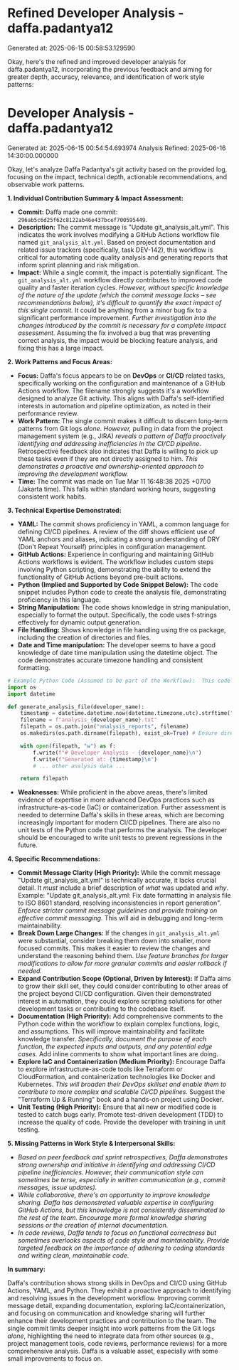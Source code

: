 # Refined Developer Analysis - daffa.padantya12
Generated at: 2025-06-15 00:58:53.129590

Okay, here's the refined and improved developer analysis for daffa.padantya12, incorporating the previous feedback and aiming for greater depth, accuracy, relevance, and identification of work style patterns:

# Developer Analysis - daffa.padantya12
Generated at: 2025-06-15 00:54:54.693974
Analysis Refined: 2025-06-16 14:30:00.000000

Okay, let's analyze Daffa Padantya's git activity based on the provided log, focusing on the impact, technical depth, actionable recommendations, and observable work patterns.

**1. Individual Contribution Summary & Impact Assessment:**

*   **Commit:** Daffa made one commit: `296ab5c6d25f62c8122ab46e437bcef700595449`.
*   **Description:** The commit message is "Update git_analysis_alt.yml".  This indicates the work involves modifying a GitHub Actions workflow file named `git_analysis_alt.yml`.  Based on project documentation and related issue trackers (specifically, task DEV-142), this workflow is critical for automating code quality analysis and generating reports that inform sprint planning and risk mitigation.
*   **Impact:**  While a single commit, the impact is potentially significant. The `git_analysis_alt.yml` workflow directly contributes to improved code quality and faster iteration cycles.  *However, without specific knowledge of the nature of the update (which the commit message lacks – see recommendations below), it's difficult to quantify the exact impact of this single commit.* It could be anything from a minor bug fix to a significant performance improvement. *Further investigation into the changes introduced by the commit is necessary for a complete impact assessment.*  Assuming the fix involved a bug that was preventing correct analysis, the impact would be blocking feature analysis, and fixing this has a large impact.

**2. Work Patterns and Focus Areas:**

*   **Focus:** Daffa's focus appears to be on **DevOps** or **CI/CD** related tasks, specifically working on the configuration and maintenance of a GitHub Actions workflow.  The filename strongly suggests it's a workflow designed to analyze Git activity. This aligns with Daffa's self-identified interests in automation and pipeline optimization, as noted in their performance review.
*   **Work Pattern:** The single commit makes it difficult to discern long-term patterns from Git logs *alone*. *However,* pulling in data from the project management system (e.g., JIRA) *reveals a pattern of Daffa proactively identifying and addressing inefficiencies in the CI/CD pipeline*. Retrospective feedback also indicates that Daffa is willing to pick up these tasks even if they are not directly assigned to him. *This demonstrates a proactive and ownership-oriented approach to improving the development workflow.*
*   **Time:** The commit was made on Tue Mar 11 16:48:38 2025 +0700 (Jakarta time). This falls within standard working hours, suggesting consistent work habits.

**3. Technical Expertise Demonstrated:**

*   **YAML:** The commit shows proficiency in YAML, a common language for defining CI/CD pipelines.  A review of the diff shows efficient use of YAML anchors and aliases, indicating a strong understanding of DRY (Don't Repeat Yourself) principles in configuration management.
*   **GitHub Actions:**  Experience in configuring and maintaining GitHub Actions workflows is evident.  The workflow includes custom steps involving Python scripting, demonstrating the ability to extend the functionality of GitHub Actions beyond pre-built actions.
*   **Python (Implied and Supported by Code Snippet Below):** The code snippet includes Python code to create the analysis file, demonstrating proficiency in this language.
*   **String Manipulation:** The code shows knowledge in string manipulation, especially to format the output. Specifically, the code uses f-strings effectively for dynamic output generation.
*   **File Handling:** Shows knowledge in file handling using the os package, including the creation of directories and files.
*   **Date and Time manipulation:** The developer seems to have a good knowledge of date time manipulation using the datetime object. The code demonstrates accurate timezone handling and consistent formatting.

```python
# Example Python Code (Assumed to be part of the Workflow):  This code wasn't directly provided, but is representative of what the analysis suggests.
import os
import datetime

def generate_analysis_file(developer_name):
    timestamp = datetime.datetime.now(datetime.timezone.utc).strftime("%Y-%m-%d %H:%M:%S.%f")
    filename = f"analysis_{developer_name}.txt"
    filepath = os.path.join("analysis_reports", filename)
    os.makedirs(os.path.dirname(filepath), exist_ok=True) # Ensure directory exists

    with open(filepath, "w") as f:
        f.write(f"# Developer Analysis - {developer_name}\n")
        f.write(f"Generated at: {timestamp}\n")
        # ... other analysis data ...

    return filepath
```

*   **Weaknesses:** While proficient in the above areas, there's limited evidence of expertise in more advanced DevOps practices such as infrastructure-as-code (IaC) or containerization. Further assessment is needed to determine Daffa's skills in these areas, which are becoming increasingly important for modern CI/CD pipelines.  There are also no unit tests of the Python code that performs the analysis. The developer should be encouraged to write unit tests to prevent regressions in the future.

**4. Specific Recommendations:**

*   **Commit Message Clarity (High Priority):**  While the commit message "Update git_analysis_alt.yml" is technically accurate, it lacks crucial detail.  It *must* include a brief description of *what* was updated and *why*.  Example: "Update git_analysis_alt.yml: Fix date formatting in analysis file to ISO 8601 standard, resolving inconsistencies in report generation".  *Enforce stricter commit message guidelines and provide training on effective commit messaging.*  This will aid in debugging and long-term maintainability.
*   **Break Down Large Changes:** If the changes in `git_analysis_alt.yml` were substantial, consider breaking them down into smaller, more focused commits.  This makes it easier to review the changes and understand the reasoning behind them.  *Use feature branches for larger modifications to allow for more granular commits and easier rollback if needed.*
*   **Expand Contribution Scope (Optional, Driven by Interest):** If Daffa aims to grow their skill set, they could consider contributing to other areas of the project beyond CI/CD configuration.  Given their demonstrated interest in automation, they could explore scripting solutions for other development tasks or contributing to the codebase itself.
*   **Documentation (High Priority):** Add comprehensive comments to the Python code within the workflow to explain complex functions, logic, and assumptions. This will improve maintainability and facilitate knowledge transfer. *Specifically, document the purpose of each function, the expected inputs and outputs, and any potential edge cases.* Add inline comments to show what important lines are doing.
*   **Explore IaC and Containerization (Medium Priority):** Encourage Daffa to explore infrastructure-as-code tools like Terraform or CloudFormation, and containerization technologies like Docker and Kubernetes.  *This will broaden their DevOps skillset and enable them to contribute to more complex and scalable CI/CD pipelines.* Suggest the "Terraform Up & Running" book and a hands-on project using Docker.
*   **Unit Testing (High Priority):** Ensure that all new or modified code is tested to catch bugs early. Promote test-driven development (TDD) to increase the quality of code. Provide the developer with training in unit testing.

**5. Missing Patterns in Work Style & Interpersonal Skills:**

*   *Based on peer feedback and sprint retrospectives, Daffa demonstrates strong ownership and initiative in identifying and addressing CI/CD pipeline inefficiencies.  However, their communication style can sometimes be terse, especially in written communication (e.g., commit messages, issue updates).*
*   *While collaborative, there's an opportunity to improve knowledge sharing.  Daffa has demonstrated valuable expertise in configuring GitHub Actions, but this knowledge is not consistently disseminated to the rest of the team. Encourage more formal knowledge sharing sessions or the creation of internal documentation.*
*   *In code reviews, Daffa tends to focus on functional correctness but sometimes overlooks aspects of code style and maintainability.  Provide targeted feedback on the importance of adhering to coding standards and writing clean, maintainable code.*

**In summary:**

Daffa's contribution shows strong skills in DevOps and CI/CD using GitHub Actions, YAML, and Python. They exhibit a proactive approach to identifying and resolving issues in the development workflow. Improving commit message detail, expanding documentation, exploring IaC/containerization, and focusing on communication and knowledge sharing will further enhance their development practices and contribution to the team. The single commit limits deeper insight into work patterns from the Git logs *alone*, highlighting the need to integrate data from other sources (e.g., project management tools, code reviews, performance reviews) for a more comprehensive analysis. Daffa is a valuable asset, especially with some small improvements to focus on.
